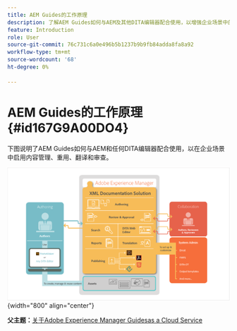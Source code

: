 ```yaml
---
title: AEM Guides的工作原理
description: 了解AEM Guides如何与AEM及其他DITA编辑器配合使用，以增强企业场景中的内容管理、重用、翻译和审阅。
feature: Introduction
role: User
source-git-commit: 76c731c6a0e496b5b1237b9b9fb84adda8fa8a92
workflow-type: tm+mt
source-wordcount: '68'
ht-degree: 0%

---
```


# AEM Guides的工作原理 {#id167G9A00DO4}

下图说明了AEM Guides如何与AEM和任何DITA编辑器配合使用，以在企业场景中启用内容管理、重用、翻译和审查。

![](images/xml-add-on-how-it-works.png){width="800" align="center"}


**父主题：**[&#x200B;关于Adobe Experience Manager Guidesas a Cloud Service](intro.md)
